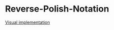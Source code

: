 # Reverse-Polish-Notation
[Visual implementation](http://eujeniopr.github.io/Reverse-Polish-Notation)
